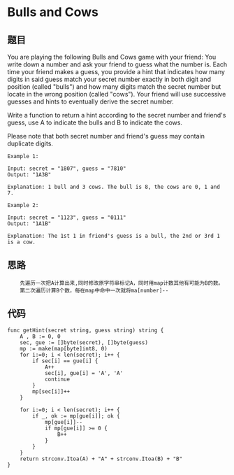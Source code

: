 # Bulls and Cows

## 题目
You are playing the following Bulls and Cows game with your friend: You write down a number and ask your friend to guess what the number is. Each time your friend makes a guess, you provide a hint that indicates how many digits in said guess match your secret number exactly in both digit and position (called "bulls") and how many digits match the secret number but locate in the wrong position (called "cows"). Your friend will use successive guesses and hints to eventually derive the secret number.

Write a function to return a hint according to the secret number and friend's guess, use A to indicate the bulls and B to indicate the cows. 

Please note that both secret number and friend's guess may contain duplicate digits.

```
Example 1:

Input: secret = "1807", guess = "7810"
Output: "1A3B"

Explanation: 1 bull and 3 cows. The bull is 8, the cows are 0, 1 and 7.

Example 2:

Input: secret = "1123", guess = "0111"
Output: "1A1B"

Explanation: The 1st 1 in friend's guess is a bull, the 2nd or 3rd 1 is a cow.
```


## 思路

```
    先遍历一次把A计算出来,同时修改原字符串标记A，同时用map计数其他有可能为B的数。
    第二次遍历计算B个数，每在map中命中一次就将ma[number]--
```


## 代码


```golang
func getHint(secret string, guess string) string {
    A , B := 0, 0
    sec, gue := []byte(secret), []byte(guess)
    mp := make(map[byte]int8, 0)
    for i:=0; i < len(secret); i++ {
        if sec[i] == gue[i] {
            A++
            sec[i], gue[i] = 'A', 'A'
            continue
        }
        mp[sec[i]]++
    }
   
    for i:=0; i < len(secret); i++ {
        if _, ok := mp[gue[i]]; ok {
            mp[gue[i]]--
            if mp[gue[i]] >= 0 {
                B++
            }
        }
    }
    return strconv.Itoa(A) + "A" + strconv.Itoa(B) + "B"
}

```
